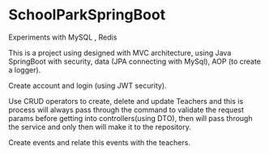 # SchoolParkSpringBoot
Experiments with MySQL , Redis 

This is a project using designed with MVC architecture, using Java SpringBoot with security, data (JPA connecting with MySql), AOP (to create a logger).



Create account and login (using JWT security).



Use CRUD operators to create, delete and update Teachers and this is process will always pass through the command to validate the request params before getting into controllers(using DTO), then will pass through the service and only then will make it to the repository.



Create events and relate this events with the teachers.
